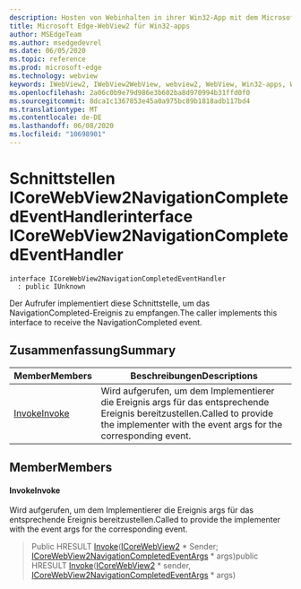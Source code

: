 ```yaml
---
description: Hosten von Webinhalten in ihrer Win32-App mit dem Microsoft Edge WebView2-Steuerelement
title: Microsoft Edge-WebView2 für Win32-apps
author: MSEdgeTeam
ms.author: msedgedevrel
ms.date: 06/05/2020
ms.topic: reference
ms.prod: microsoft-edge
ms.technology: webview
keywords: IWebView2, IWebView2WebView, webview2, WebView, Win32-apps, Win32, Edge, ICoreWebView2, ICoreWebView2Controller, Browser-Steuerelement, Edge-HTML
ms.openlocfilehash: 2a06c0b9e79d986e3b602ba8d970994b31ffd0f0
ms.sourcegitcommit: 8dca1c1367853e45a0a975bc89b1818adb117bd4
ms.translationtype: MT
ms.contentlocale: de-DE
ms.lasthandoff: 06/08/2020
ms.locfileid: "10698901"
---
```

# <span data-ttu-id="c3c10-104">Schnittstellen ICoreWebView2NavigationCompletedEventHandler</span><span class="sxs-lookup"><span data-stu-id="c3c10-104">interface ICoreWebView2NavigationCompletedEventHandler</span></span> 

```
interface ICoreWebView2NavigationCompletedEventHandler
  : public IUnknown
```

<span data-ttu-id="c3c10-105">Der Aufrufer implementiert diese Schnittstelle, um das NavigationCompleted-Ereignis zu empfangen.</span><span class="sxs-lookup"><span data-stu-id="c3c10-105">The caller implements this interface to receive the NavigationCompleted event.</span></span>

## <span data-ttu-id="c3c10-106">Zusammenfassung</span><span class="sxs-lookup"><span data-stu-id="c3c10-106">Summary</span></span>

 <span data-ttu-id="c3c10-107">Member</span><span class="sxs-lookup"><span data-stu-id="c3c10-107">Members</span></span>                        | <span data-ttu-id="c3c10-108">Beschreibungen</span><span class="sxs-lookup"><span data-stu-id="c3c10-108">Descriptions</span></span>
--------------------------------|---------------------------------------------
[<span data-ttu-id="c3c10-109">Invoke</span><span class="sxs-lookup"><span data-stu-id="c3c10-109">Invoke</span></span>](#invoke) | <span data-ttu-id="c3c10-110">Wird aufgerufen, um dem Implementierer die Ereignis args für das entsprechende Ereignis bereitzustellen.</span><span class="sxs-lookup"><span data-stu-id="c3c10-110">Called to provide the implementer with the event args for the corresponding event.</span></span>

## <span data-ttu-id="c3c10-111">Member</span><span class="sxs-lookup"><span data-stu-id="c3c10-111">Members</span></span>

#### <span data-ttu-id="c3c10-112">Invoke</span><span class="sxs-lookup"><span data-stu-id="c3c10-112">Invoke</span></span> 

<span data-ttu-id="c3c10-113">Wird aufgerufen, um dem Implementierer die Ereignis args für das entsprechende Ereignis bereitzustellen.</span><span class="sxs-lookup"><span data-stu-id="c3c10-113">Called to provide the implementer with the event args for the corresponding event.</span></span>

> <span data-ttu-id="c3c10-114">Public HRESULT [Invoke](#invoke)([ICoreWebView2](icorewebview2.md) \* Sender; [ICoreWebView2NavigationCompletedEventArgs](icorewebview2navigationcompletedeventargs.md) \* args)</span><span class="sxs-lookup"><span data-stu-id="c3c10-114">public HRESULT [Invoke](#invoke)([ICoreWebView2](icorewebview2.md) \* sender, [ICoreWebView2NavigationCompletedEventArgs](icorewebview2navigationcompletedeventargs.md) \* args)</span></span>

